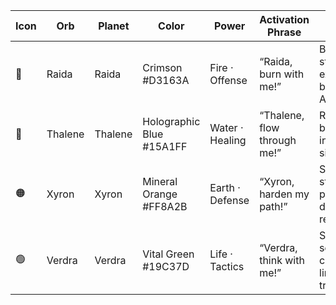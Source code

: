 | Icon | Orb     | Planet  | Color         | Power       | Activation Phrase                  | Effects                                  |
|------|---------|---------|---------------|-------------|-------------------------------------|------------------------------------------|
| 🔴   | Raida   | Raida   | Crimson #D3163A | Fire · Offense | “Raida, burn with me!”              | Boost strength, explosive bursts, AoE push |
| 🔵   | Thalene | Thalene | Holographic Blue #15A1FF | Water · Healing | “Thalene, flow through me!”          | Regen, brief invisibility, silencing     |
| 🟠   | Xyron   | Xyron   | Mineral Orange #FF8A2B | Earth · Defense | “Xyron, harden my path!”             | Shields, stone platforms, damage reduction |
| 🟢   | Verdra  | Verdra  | Vital Green #19C37D | Life · Tactics | “Verdra, think with me!”             | Strategy sense, creature link, tracking  |
